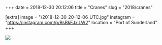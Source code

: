 +++
date = 2018-12-30 20:12:06
title = "Cranes"
slug = "2018/cranes"

[extra]
image = "/2018-12-30_20-12-06_UTC.jpg"
instagram = "https://instagram.com/p/BsBkFJxlLW2"
location = "Port of Sunderland"
+++

<img src="/2018-12-30_20-12-06_UTC.jpg" />
